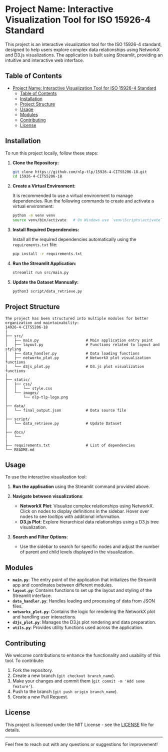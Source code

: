 # Project Name: Interactive Visualization Tool for ISO 15926-4 Standard

This project is an interactive visualization tool for the ISO 15926-4 standard, designed to help users explore complex data relationships using NetworkX and D3.js visualizations. The application is built using Streamlit, providing an intuitive and interactive web interface.

## Table of Contents
- [Project Name: Interactive Visualization Tool for ISO 15926-4 Standard](#project-name-interactive-visualization-tool-for-iso-15926-4-standard)
  - [Table of Contents](#table-of-contents)
  - [Installation](#installation)
  - [Project Structure](#project-structure)
  - [Usage](#usage)
  - [Modules](#modules)
  - [Contributing](#contributing)
  - [License](#license)

## Installation

To run this project locally, follow these steps:

1. **Clone the Repository:**

    ```bash
    git clone https://github.com/nlp-tlp/15926-4-CITS5206-18.git
    cd 15926-4-CITS5206-18
    ```

2. **Create a Virtual Environment:**

    It is recommended to use a virtual environment to manage dependencies. Run the following commands to create and activate a virtual environment:

    ```bash
    python -m venv venv
    source venv/bin/activate   # On Windows use `venv\Scripts\activate`
    ```

3. **Install Required Dependencies:**

    Install all the required dependencies automatically using the `requirements.txt` file:

    ```bash
    pip install -r requirements.txt
    ```

4. **Run the Streamlit Application:**

    ```bash
    streamlit run src/main.py
    ```


5. **Update the Dataset Mannually:**

    ```bash
    python3 script/data_retrieve.py
    ```

## Project Structure
```
The project has been structured into multiple modules for better organization and maintainability:
14926-4-CITS5206-18
│
├── src/
│   ├── main.py                     # Main application entry point
│   ├── layout.py                   # Functions related to layout and styling
│   ├── data_handler.py             # Data loading functions
│   ├── networkx_plot.py            # NetworkX plot visualization functions
│   └── d3js_plot.py                # D3.js plot visualization functions
│
├── static/
│   ├── css/
│   │   └── style.css
│   └── images/
│       └── nlp-tlp-logo.png
│
├── data/
│   └── final_output.json           # Data source file
│
├── script/
│   └── data_retrieve.py            # Update Dataset
│
├── docs/
│   └── 
|
├── requirements.txt                # List of dependencies
└── README.md
```
## Usage

To use the interactive visualization tool:

1. **Run the application** using the Streamlit command provided above.
2. **Navigate between visualizations**:
   - **NetworkX Plot**: Visualize complex relationships using NetworkX. Click on nodes to display definitions in the sidebar. Hover over nodes to see tooltips with additional information.
   - **D3.js Plot**: Explore hierarchical data relationships using a D3.js tree visualization.

3. **Search and Filter Options**:
   - Use the sidebar to search for specific nodes and adjust the number of parent and child levels displayed in the visualization.

## Modules

- **`main.py`**: The entry point of the application that initializes the Streamlit app and coordinates between different modules.
- **`layout.py`**: Contains functions to set up the layout and styling of the Streamlit interface.
- **`data_handler.py`**: Handles loading and processing of data from JSON files.
- **`networkx_plot.py`**: Contains the logic for rendering the NetworkX plot and handling user interactions.
- **`d3js_plot.py`**: Manages the D3.js plot rendering and data preparation.
- **`utils.py`**: Provides utility functions used across the application.

## Contributing

We welcome contributions to enhance the functionality and usability of this tool. To contribute:

1. Fork the repository.
2. Create a new branch (`git checkout branch_name`).
3. Make your changes and commit them (`git commit -m 'Add some feature'`).
4. Push to the branch (`git push origin branch_name`).
5. Create a new Pull Request.

## License

This project is licensed under the MIT License - see the [LICENSE](LICENSE) file for details.

---

Feel free to reach out with any questions or suggestions for improvement!
